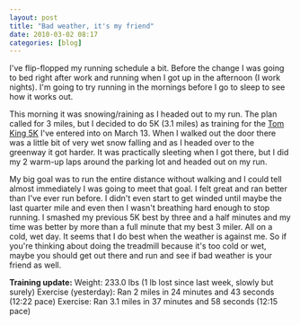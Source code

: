 ```yaml
---
layout: post
title: "Bad weather, it's my friend"
date: 2010-03-02 08:17
categories: [blog]
---
```

I've flip-flopped my running schedule a bit. Before the change I was going to bed right after work and running when I got up in the afternoon (I work nights). I'm going to try running in the mornings before I go to sleep to see how it works out.

This morning it was snowing/raining as I headed out to my run. The plan called for 3 miles, but I decided to do 5K (3.1 miles) as training for the [Tom King 5K](http://www.tomkingclassic.com/) I've entered into on March 13. When I walked out the door there was a little bit of very wet snow falling and as I headed over to the greenway it got harder. It was practically sleeting when I got there, but I did my 2 warm-up laps around the parking lot and headed out on my run.

My big goal was to run the entire distance without walking and I could tell almost immediately I was going to meet that goal. I felt great and ran better than I've ever run before. I didn't even start to get winded until maybe the last quarter mile and even then I wasn't breathing hard enough to stop running. I smashed my previous 5K best by three and a half minutes and my time was better by more than a full minute that my best 3 miler. All on a cold, wet day. It seems that I do best when the weather is against me. So if you're thinking about doing the treadmill because it's too cold or wet, maybe you should get out there and run and see if bad weather is your friend as well.

**Training update:**
Weight: 233.0 lbs (1 lb lost since last week, slowly but surely)
Exercise (yesterday): Ran 2 miles in 24 minutes and 43 seconds (12:22 pace)
Exercise: Ran 3.1 miles in 37 minutes and 58 seconds (12:15 pace)
